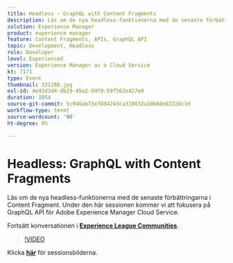 ```yaml
---
title: Headless - GraphQL with Content Fragments
description: Läs om de nya headless-funktionerna med de senaste förbättringarna i Content Fragment. Under den här sessionen kommer vi att fokusera på GraphQL API för Adobe Experience Manager Cloud Service. Den här sessionen skapades som en del av Adobe Developers Live Content Event.
solution: Experience Manager
product: experience manager
feature: Content Fragments, APIs, GraphQL API
topic: Development, Headless
role: Developer
level: Experienced
version: Experience Manager as a Cloud Service
kt: 7171
type: Event
thumbnail: 331280.jpg
exl-id: 4e43d3d4-db29-45a2-9979-59f562e427e0
duration: 1054
source-git-commit: 5c946ab73e78d4243ca310032a10bb8e82228c3d
workflow-type: tm+mt
source-wordcount: '90'
ht-degree: 0%

---
```


# Headless: GraphQL with Content Fragments

Läs om de nya headless-funktionerna med de senaste förbättringarna i Content Fragment. Under den här sessionen kommer vi att fokusera på GraphQL API för Adobe Experience Manager Cloud Service.

Fortsätt konversationen i **[Experience League Communities](https://adobe.ly/36Yd3v6)**.

>[!VIDEO](https://video.tv.adobe.com/v/331280/?quality=12&learn=on&hidetitle=true)

Klicka **[här](/help/adobe-developers-live/assets/headless-graphql-content-fragments.pdf)** för sessionsbilderna.
